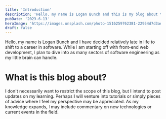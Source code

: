 ```yaml
---
title: 'Introduction'
description: 'Hello, my name is Logan Bunch and this is my blog about tech and stuff'
pubDate: '2023-6-13'
heroImage: 'https://images.unsplash.com/photo-1516259762381-22954d7d3ad2?ixlib=rb-4.0.3&ixid=M3wxMjA3fDB8MHxwaG90by1wYWdlfHx8fGVufDB8fHx8fA%3D%3D&auto=format&fit=crop&w=2378&q=80'
draft: false
---
```


Hello, my name is Logan Bunch and I have decided relatively late in life to shift to a career in software. While I am starting off with front-end web development, I plan to dive into as many sectors of software engineering as my little brain can handle.

# What is this blog about?
I don't necessarily want to restrict the scope of this blog, but I intend to post updates on my learning. Perhaps I will venture into tutorials or simply pieces of advice where I feel my perspective may be appreciated. As my knowledge expands, I may include commentary on new technologies or current events in the field.
